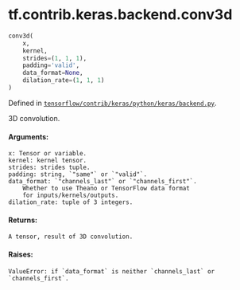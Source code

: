 <div itemscope itemtype="http://developers.google.com/ReferenceObject">
<meta itemprop="name" content="tf.contrib.keras.backend.conv3d" />
</div>

# tf.contrib.keras.backend.conv3d

``` python
conv3d(
    x,
    kernel,
    strides=(1, 1, 1),
    padding='valid',
    data_format=None,
    dilation_rate=(1, 1, 1)
)
```



Defined in [`tensorflow/contrib/keras/python/keras/backend.py`](https://www.tensorflow.org/code/tensorflow/contrib/keras/python/keras/backend.py).

3D convolution.

#### Arguments:

    x: Tensor or variable.
    kernel: kernel tensor.
    strides: strides tuple.
    padding: string, `"same"` or `"valid"`.
    data_format: `"channels_last"` or `"channels_first"`.
        Whether to use Theano or TensorFlow data format
        for inputs/kernels/outputs.
    dilation_rate: tuple of 3 integers.


#### Returns:

    A tensor, result of 3D convolution.


#### Raises:

    ValueError: if `data_format` is neither `channels_last` or
    `channels_first`.